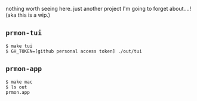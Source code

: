 
nothing worth seeing here. just another project I'm going to forget about....! (aka this is a wip.)

## `prmon-tui`

    $ make tui
    $ GH_TOKEN=[github personal access token] ./out/tui

## `prmon-app`

    $ make mac
    $ ls out
    prmon.app